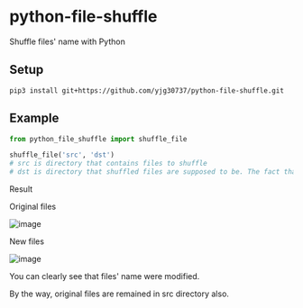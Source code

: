 # python-file-shuffle
Shuffle files' name with Python

## Setup
```pip3 install git+https://github.com/yjg30737/python-file-shuffle.git```

## Example
```python
from python_file_shuffle import shuffle_file

shuffle_file('src', 'dst')
# src is directory that contains files to shuffle
# dst is directory that shuffled files are supposed to be. The fact that it exists or not doesn't matter.
```

Result

Original files

![image](https://user-images.githubusercontent.com/55078043/146478619-ec8cab0e-32db-498e-96b1-4881cad87d7e.png)

New files

![image](https://user-images.githubusercontent.com/55078043/146478690-93741aba-c794-4315-9a7b-d8acf7c62a3b.png)

You can clearly see that files' name were modified. 

By the way, original files are remained in src directory also.



